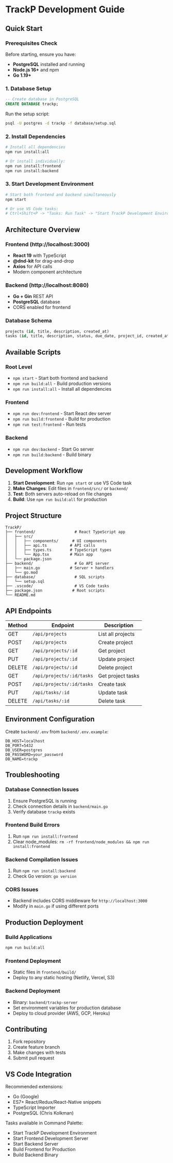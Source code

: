 # TrackP Development Guide

## Quick Start

### Prerequisites Check
Before starting, ensure you have:
- **PostgreSQL** installed and running
- **Node.js 16+** and npm
- **Go 1.19+**

### 1. Database Setup
```sql
-- Create database in PostgreSQL
CREATE DATABASE trackp;
```

Run the setup script:
```bash
psql -U postgres -d trackp -f database/setup.sql
```

### 2. Install Dependencies
```bash
# Install all dependencies
npm run install:all

# Or install individually:
npm run install:frontend
npm run install:backend
```

### 3. Start Development Environment
```bash
# Start both frontend and backend simultaneously
npm start

# Or use VS Code tasks:
# Ctrl+Shift+P -> "Tasks: Run Task" -> "Start TrackP Development Environment"
```

## Architecture Overview

### Frontend (http://localhost:3000)
- **React 19** with TypeScript
- **@dnd-kit** for drag-and-drop
- **Axios** for API calls
- Modern component architecture

### Backend (http://localhost:8080)
- **Go + Gin** REST API
- **PostgreSQL** database
- CORS enabled for frontend

### Database Schema
```sql
projects (id, title, description, created_at)
tasks (id, title, description, status, due_date, project_id, created_at)
```

## Available Scripts

### Root Level
- `npm start` - Start both frontend and backend
- `npm run build:all` - Build production versions
- `npm run install:all` - Install all dependencies

### Frontend
- `npm run dev:frontend` - Start React dev server
- `npm run build:frontend` - Build for production
- `npm run test:frontend` - Run tests

### Backend
- `npm run dev:backend` - Start Go server
- `npm run build:backend` - Build binary

## Development Workflow

1. **Start Development**: Run `npm start` or use VS Code task
2. **Make Changes**: Edit files in `frontend/src/` or `backend/`
3. **Test**: Both servers auto-reload on file changes
4. **Build**: Use `npm run build:all` for production

## Project Structure

```
TrackP/
├── frontend/                 # React TypeScript app
│   ├── src/
│   │   ├── components/      # UI components
│   │   ├── api.ts          # API calls
│   │   ├── types.ts        # TypeScript types
│   │   └── App.tsx         # Main app
│   └── package.json
├── backend/                  # Go API server
│   ├── main.go             # Server + handlers
│   └── go.mod
├── database/                 # SQL scripts
│   └── setup.sql
├── .vscode/                  # VS Code tasks
├── package.json             # Root scripts
└── README.md
```

## API Endpoints

| Method | Endpoint | Description |
|--------|----------|-------------|
| GET | `/api/projects` | List all projects |
| POST | `/api/projects` | Create project |
| GET | `/api/projects/:id` | Get project |
| PUT | `/api/projects/:id` | Update project |
| DELETE | `/api/projects/:id` | Delete project |
| GET | `/api/projects/:id/tasks` | Get project tasks |
| POST | `/api/projects/:id/tasks` | Create task |
| PUT | `/api/tasks/:id` | Update task |
| DELETE | `/api/tasks/:id` | Delete task |

## Environment Configuration

Create `backend/.env` from `backend/.env.example`:
```env
DB_HOST=localhost
DB_PORT=5432
DB_USER=postgres
DB_PASSWORD=your_password
DB_NAME=trackp
```

## Troubleshooting

### Database Connection Issues
1. Ensure PostgreSQL is running
2. Check connection details in `backend/main.go`
3. Verify database `trackp` exists

### Frontend Build Errors
1. Run `npm run install:frontend`
2. Clear node_modules: `rm -rf frontend/node_modules && npm run install:frontend`

### Backend Compilation Issues
1. Run `npm run install:backend`
2. Check Go version: `go version`

### CORS Issues
- Backend includes CORS middleware for `http://localhost:3000`
- Modify in `main.go` if using different ports

## Production Deployment

### Build Applications
```bash
npm run build:all
```

### Frontend Deployment
- Static files in `frontend/build/`
- Deploy to any static hosting (Netlify, Vercel, S3)

### Backend Deployment
- Binary: `backend/trackp-server`
- Set environment variables for production database
- Deploy to cloud provider (AWS, GCP, Heroku)

## Contributing

1. Fork repository
2. Create feature branch
3. Make changes with tests
4. Submit pull request

## VS Code Integration

Recommended extensions:
- Go (Google)
- ES7+ React/Redux/React-Native snippets
- TypeScript Importer
- PostgreSQL (Chris Kolkman)

Tasks available in Command Palette:
- Start TrackP Development Environment
- Start Frontend Development Server
- Start Backend Server
- Build Frontend for Production
- Build Backend Binary
